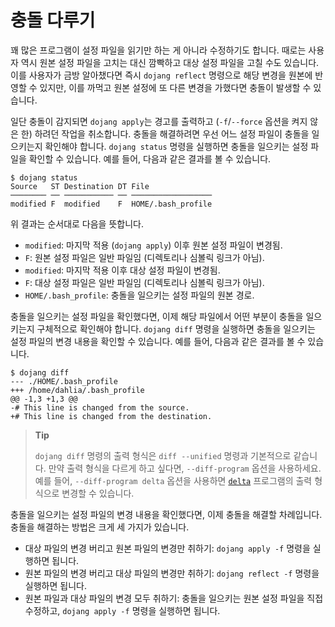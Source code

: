 충돌 다루기
===========

꽤 많은 프로그램이 설정 파일을 읽기만 하는 게 아니라 수정하기도 합니다.
때로는 사용자 역시 원본 설정 파일을 고치는 대신 깜빡하고 대상 설정 파일을
고칠 수도 있습니다.  이를 사용자가 금방 알아챘다면 즉시 `dojang reflect`
명령으로 해당 변경을 원본에 반영할 수 있지만, 이를 까먹고 원본 설정에
또 다른 변경을 가했다면 충돌이 발생할 수 있습니다.

일단 충돌이 감지되면 `dojang apply`는 경고를 출력하고 (`-f`/`--force` 옵션을
켜지 않은 한) 하려던 작업을 취소합니다.  충돌을 해결하려면 우선 어느 설정
파일이 충돌을 일으키는지 확인해야 합니다.  `dojang status` 명령을 실행하면
충돌을 일으키는 설정 파일을 확인할 수 있습니다.  예를 들어,
다음과 같은 결과를 볼 수 있습니다.

~~~~ console
$ dojang status
Source   ST Destination DT File
──────── ── ─────────── ── ──────────────────
modified F  modified    F  HOME/.bash_profile
~~~~

위 결과는 순서대로 다음을 뜻합니다.

 -  `modified`: 마지막 적용 (`dojang apply`) 이후 원본 설정 파일이 변경됨.
 -  `F`: 원본 설정 파일은 일반 파일임 (디렉토리나 심볼릭 링크가 아님).
 -  `modified`: 마지막 적용 이후 대상 설정 파일이 변경됨.
 -  `F`: 대상 설정 파일은 일반 파일임 (디렉토리나 심볼릭 링크가 아님).
 -  `HOME/.bash_profile`: 충돌을 일으키는 설정 파일의 원본 경로.

충돌을 일으키는 설정 파일을 확인했다면, 이제 해당 파일에서 어떤 부분이 충돌을
일으키는지 구체적으로 확인해야 합니다.  `dojang diff` 명령을 실행하면 충돌을
일으키는 설정 파일의 변경 내용을 확인할 수 있습니다.  예를 들어, 다음과 같은
결과를 볼 수 있습니다.

~~~~ console
$ dojang diff
--- ./HOME/.bash_profile
+++ /home/dahlia/.bash_profile
@@ -1,3 +1,3 @@
-# This line is changed from the source.
+# This line is changed from the destination.

~~~~

> **Tip**
>
> `dojang diff` 명령의 출력 형식은 `diff --unified` 명령과 기본적으로 같습니다.
> 만약 출력 형식을 다르게 하고 싶다면, `--diff-program` 옵션을 사용하세요.
> 예를 들어, `--diff-program delta` 옵션을 사용하면 [`delta`] 프로그램의 출력
> 형식으로 변경할 수 있습니다.

충돌을 일으키는 설정 파일의 변경 내용을 확인했다면, 이제 충돌을 해결할
차례입니다.  충돌을 해결하는 방법은 크게 세 가지가 있습니다.

 -  대상 파일의 변경 버리고 원본 파일의 변경만 취하기:
    `dojang apply -f` 명령을 실행하면 됩니다.
 -  원본 파일의 변경 버리고 대상 파일의 변경만 취하기:
    `dojang reflect -f` 명령을 실행하면 됩니다.
 -  원본 파일과 대상 파일의 변경 모두 취하기: 충돌을 일으키는 원본 설정 파일을
    직접 수정하고, `dojang apply -f` 명령을 실행하면 됩니다.

[`delta`]: https://github.com/dandavison/delta
